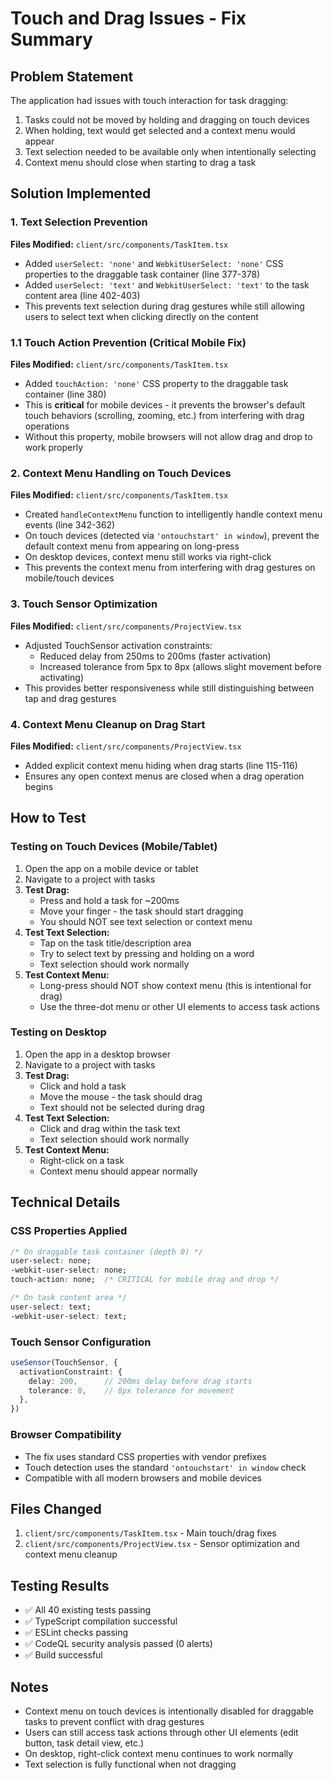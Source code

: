 # Touch and Drag Issues - Fix Summary

## Problem Statement
The application had issues with touch interaction for task dragging:
1. Tasks could not be moved by holding and dragging on touch devices
2. When holding, text would get selected and a context menu would appear
3. Text selection needed to be available only when intentionally selecting
4. Context menu should close when starting to drag a task

## Solution Implemented

### 1. Text Selection Prevention
**Files Modified:** `client/src/components/TaskItem.tsx`

- Added `userSelect: 'none'` and `WebkitUserSelect: 'none'` CSS properties to the draggable task container (line 377-378)
- Added `userSelect: 'text'` and `WebkitUserSelect: 'text'` to the task content area (line 402-403)
- This prevents text selection during drag gestures while still allowing users to select text when clicking directly on the content

### 1.1 Touch Action Prevention (Critical Mobile Fix)
**Files Modified:** `client/src/components/TaskItem.tsx`

- Added `touchAction: 'none'` CSS property to the draggable task container (line 380)
- This is **critical** for mobile devices - it prevents the browser's default touch behaviors (scrolling, zooming, etc.) from interfering with drag operations
- Without this property, mobile browsers will not allow drag and drop to work properly

### 2. Context Menu Handling on Touch Devices
**Files Modified:** `client/src/components/TaskItem.tsx`

- Created `handleContextMenu` function to intelligently handle context menu events (line 342-362)
- On touch devices (detected via `'ontouchstart' in window`), prevent the default context menu from appearing on long-press
- On desktop devices, context menu still works via right-click
- This prevents the context menu from interfering with drag gestures on mobile/touch devices

### 3. Touch Sensor Optimization
**Files Modified:** `client/src/components/ProjectView.tsx`

- Adjusted TouchSensor activation constraints:
  - Reduced delay from 250ms to 200ms (faster activation)
  - Increased tolerance from 5px to 8px (allows slight movement before activating)
- This provides better responsiveness while still distinguishing between tap and drag gestures

### 4. Context Menu Cleanup on Drag Start
**Files Modified:** `client/src/components/ProjectView.tsx`

- Added explicit context menu hiding when drag starts (line 115-116)
- Ensures any open context menus are closed when a drag operation begins

## How to Test

### Testing on Touch Devices (Mobile/Tablet)
1. Open the app on a mobile device or tablet
2. Navigate to a project with tasks
3. **Test Drag:**
   - Press and hold a task for ~200ms
   - Move your finger - the task should start dragging
   - You should NOT see text selection or context menu
4. **Test Text Selection:**
   - Tap on the task title/description area
   - Try to select text by pressing and holding on a word
   - Text selection should work normally
5. **Test Context Menu:**
   - Long-press should NOT show context menu (this is intentional for drag)
   - Use the three-dot menu or other UI elements to access task actions

### Testing on Desktop
1. Open the app in a desktop browser
2. Navigate to a project with tasks
3. **Test Drag:**
   - Click and hold a task
   - Move the mouse - the task should drag
   - Text should not be selected during drag
4. **Test Text Selection:**
   - Click and drag within the task text
   - Text selection should work normally
5. **Test Context Menu:**
   - Right-click on a task
   - Context menu should appear normally

## Technical Details

### CSS Properties Applied
```css
/* On draggable task container (depth 0) */
user-select: none;
-webkit-user-select: none;
touch-action: none;  /* CRITICAL for mobile drag and drop */

/* On task content area */
user-select: text;
-webkit-user-select: text;
```

### Touch Sensor Configuration
```typescript
useSensor(TouchSensor, {
  activationConstraint: {
    delay: 200,      // 200ms delay before drag starts
    tolerance: 8,    // 8px tolerance for movement
  },
})
```

### Browser Compatibility
- The fix uses standard CSS properties with vendor prefixes
- Touch detection uses the standard `'ontouchstart' in window` check
- Compatible with all modern browsers and mobile devices

## Files Changed
1. `client/src/components/TaskItem.tsx` - Main touch/drag fixes
2. `client/src/components/ProjectView.tsx` - Sensor optimization and context menu cleanup

## Testing Results
- ✅ All 40 existing tests passing
- ✅ TypeScript compilation successful
- ✅ ESLint checks passing
- ✅ CodeQL security analysis passed (0 alerts)
- ✅ Build successful

## Notes
- Context menu on touch devices is intentionally disabled for draggable tasks to prevent conflict with drag gestures
- Users can still access task actions through other UI elements (edit button, task detail view, etc.)
- On desktop, right-click context menu continues to work normally
- Text selection is fully functional when not dragging
